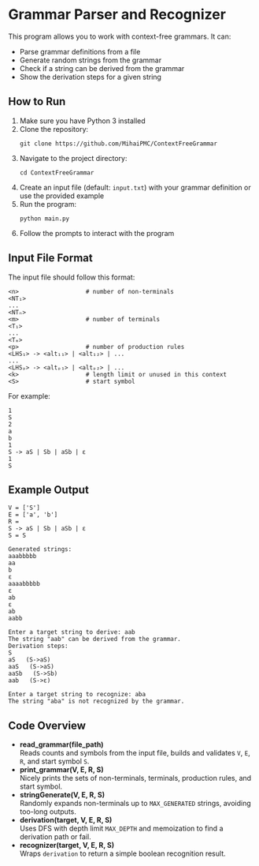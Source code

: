 # Grammar Parser and Recognizer

This program allows you to work with context-free grammars. It can:
- Parse grammar definitions from a file
- Generate random strings from the grammar
- Check if a string can be derived from the grammar
- Show the derivation steps for a given string

## How to Run

1. Make sure you have Python 3 installed
2. Clone the repository:
   ```
   git clone https://github.com/MihaiPMC/ContextFreeGrammar
   ```
3. Navigate to the project directory:
   ```
   cd ContextFreeGrammar
   ```
4. Create an input file (default: `input.txt`) with your grammar definition or use the provided example
5. Run the program:
   ```
   python main.py
   ```
6. Follow the prompts to interact with the program

## Input File Format

The input file should follow this format:
```text
<n>                   # number of non-terminals
<NT₁>
...
<NTₙ>
<m>                   # number of terminals
<T₁>
...
<Tₘ>
<p>                   # number of production rules
<LHS₁> -> <alt₁₁> | <alt₁₂> | ...
...
<LHSₚ> -> <altₚ₁> | <altₚ₂> | ...
<k>                   # length limit or unused in this context
<S>                   # start symbol
```

For example:
```text
1
S
2
a
b
1
S -> aS | Sb | aSb | ε
1
S
```

## Example Output

```text
V = ['S']
E = ['a', 'b']
R =
S -> aS | Sb | aSb | ε
S = S

Generated strings:
aaabbbbb
aa
b
ε
aaaabbbbb
ε
ab
ε
ab
aabb

Enter a target string to derive: aab
The string "aab" can be derived from the grammar.
Derivation steps:
S
aS   (S->aS)
aaS   (S->aS)
aaSb   (S->Sb)
aab   (S->ε)

Enter a target string to recognize: aba
The string "aba" is not recognized by the grammar.
```

## Code Overview

- **read_grammar(file_path)**  
  Reads counts and symbols from the input file, builds and validates `V`, `E`, `R`, and start symbol `S`.
- **print_grammar(V, E, R, S)**  
  Nicely prints the sets of non-terminals, terminals, production rules, and start symbol.
- **stringGenerate(V, E, R, S)**  
  Randomly expands non-terminals up to `MAX_GENERATED` strings, avoiding too-long outputs.
- **derivation(target, V, E, R, S)**  
  Uses DFS with depth limit `MAX_DEPTH` and memoization to find a derivation path or fail.
- **recognizer(target, V, E, R, S)**  
  Wraps `derivation` to return a simple boolean recognition result.
